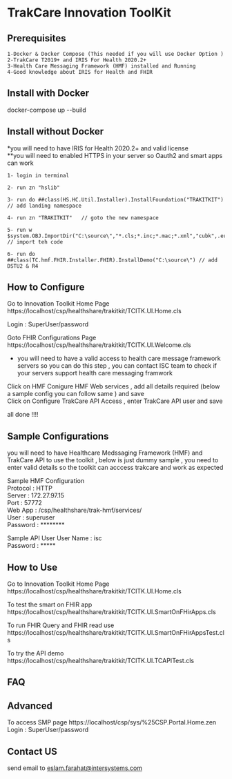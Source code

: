 # TrakCare Innovation ToolKit

## Prerequisites 

	1-Docker & Docker Compose (This needed if you will use Docker Option )
	2-TrakCare T2019+ and IRIS For Health 2020.2+
	3-Health Care Messaging Framework (HMF) installed and Running 
	4-Good knowledge about IRIS for Health and FHIR 
	
## Install with Docker 

docker-compose up --build


## Install without Docker

*you will need to have IRIS for Health 2020.2+ and valid license \
**you will need to enabled HTTPS in your server so Oauth2 and smart apps can work 

    1- login in terminal 

    2- run zn "hslib" 
    
    3- run do ##class(HS.HC.Util.Installer).InstallFoundation("TRAKITKIT") // add landing namespace 

    4- run zn "TRAKITKIT"   // goto the new namespace 

    5- run w $system.OBJ.ImportDir("C:\source\","*.cls;*.inc;*.mac;*.xml","cubk",.errors,1) // import teh code 

    6- run do ##class(TC.hmf.FHIR.Installer.FHIR).InstallDemo("C:\source\") // add DSTU2 & R4 


## How to Configure

Go to Innovation Toolkit Home Page\
https://localhost/csp/healthshare/trakitkit/TCITK.UI.Home.cls 

Login : SuperUser/password

Goto FHIR Configurations Page \
https://localhost/csp/healthshare/trakitkit/TCITK.UI.Welcome.cls

* you will need to have a valid access to health care message framework servers so you can do this step , you can contact ISC team to check if your servers support health care messaging framwork 

Click on HMF Conigure HMF Web services , add all details required (below a sample config you can follow same ) and save \
Click on Configure TrakCare API Access , enter TrakCare API user and save 

all done !!!!

## Sample Configurations

you will need to have Healthcare Medssaging Framework (HMF) and TrakCare API to use the toolkit , below is just dummy sample , you need to enter valid details so the toolkit can acccess trakcare and work as expected 

Sample HMF Configuration \
	Protocol	: HTTP \
	Server 		: 172.27.97.15 \
	Port 		: 57772 \
	Web App 	: /csp/healthshare/trak-hmf/services/ \
	User 		: superuser \
	Password	: ********	
	
Sample API User 
	User Name 	: isc \
	Password	: ***** 




## How to Use

Go to Innovation Toolkit Home Page\
https://localhost/csp/healthshare/trakitkit/TCITK.UI.Home.cls 

To test the smart on FHIR app 
https://localhost/csp/healthshare/trakitkit/TCITK.UI.SmartOnFHirApps.cls

To run FHIR Query and FHIR read use 
https://localhost/csp/healthshare/trakitkit/TCITK.UI.SmartOnFHirAppsTest.cls

To try the API demo 
https://localhost/csp/healthshare/trakitkit/TCITK.UI.TCAPITest.cls


## FAQ


## Advanced

To access SMP page 
https://localhost/csp/sys/%25CSP.Portal.Home.zen
Login : SuperUser/password

## Contact US

send email to eslam.farahat@intersystems.com
